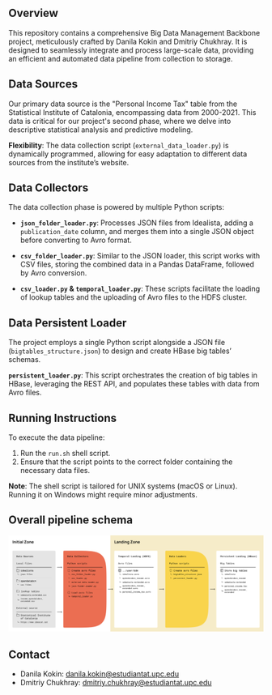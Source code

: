 ## Overview
This repository contains a comprehensive Big Data Management Backbone project, meticulously crafted by Danila Kokin and Dmitriy Chukhray. It is designed to seamlessly integrate and process large-scale data, providing an efficient and automated data pipeline from collection to storage.

## Data Sources
Our primary data source is the "Personal Income Tax" table from the Statistical Institute of Catalonia, encompassing data from 2000-2021. This data is critical for our project's second phase, where we delve into descriptive statistical analysis and predictive modeling. 

**Flexibility**: The data collection script (`external_data_loader.py`) is dynamically programmed, allowing for easy adaptation to different data sources from the institute’s website.

## Data Collectors
The data collection phase is powered by multiple Python scripts:

- **`json_folder_loader.py`**: Processes JSON files from Idealista, adding a `publication_date` column, and merges them into a single JSON object before converting to Avro format.


- **`csv_folder_loader.py`**: Similar to the JSON loader, this script works with CSV files, storing the combined data in a Pandas DataFrame, followed by Avro conversion.


- **`csv_loader.py` & `temporal_loader.py`**: These scripts facilitate the loading of lookup tables and the uploading of Avro files to the HDFS cluster.

## Data Persistent Loader
The project employs a single Python script alongside a JSON file (`bigtables_structure.json`) to design and create HBase big tables’ schemas.

**`persistent_loader.py`**: This script orchestrates the creation of big tables in HBase, leveraging the REST API, and populates these tables with data from Avro files.

## Running Instructions
To execute the data pipeline:

1. Run the `run.sh` shell script.
2. Ensure that the script points to the correct folder containing the necessary data files.

**Note**: The shell script is tailored for UNIX systems (macOS or Linux). Running it on Windows might require minor adjustments.

## Overall pipeline schema

![Diagram](images/diagram.svg)

## Contact

- Danila Kokin: danila.kokin@estudiantat.upc.edu
- Dmitriy Chukhray: dmitriy.chukhray@estudiantat.upc.edu
